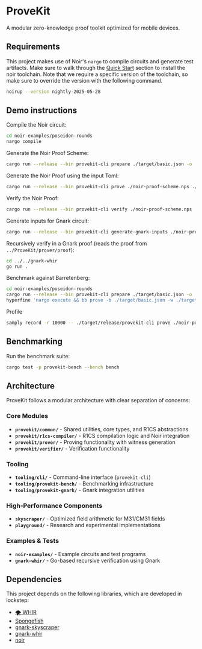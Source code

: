 # ProveKit

A modular zero-knowledge proof toolkit optimized for mobile devices.

## Requirements

This project makes use of Noir's `nargo` to compile circuits and generate test artifacts. Make sure to walk through the [Quick Start](https://noir-lang.org/docs/getting_started/quick_start#noir) section to install the noir toolchain. Note that we require a specific version of the toolchain, so make sure to override the version with the following command.

```sh
noirup --version nightly-2025-05-28
```

## Demo instructions

Compile the Noir circuit:

```sh
cd noir-examples/poseidon-rounds
nargo compile
```

Generate the Noir Proof Scheme:

```sh
cargo run --release --bin provekit-cli prepare ./target/basic.json -o ./noir-proof-scheme.nps
```

Generate the Noir Proof using the input Toml:

```sh
cargo run --release --bin provekit-cli prove ./noir-proof-scheme.nps ./Prover.toml -o ./noir-proof.np
```

Verify the Noir Proof:

```sh
cargo run --release --bin provekit-cli verify ./noir-proof-scheme.nps ./noir-proof.np
```

Generate inputs for Gnark circuit:

```sh
cargo run --release --bin provekit-cli generate-gnark-inputs ./noir-proof-scheme.nps ./noir-proof.np
```

Recursively verify in a Gnark proof (reads the proof from `../ProveKit/prover/proof`):

```sh
cd ../../gnark-whir
go run .
```

Benchmark against Barretenberg:

```sh
cd noir-examples/poseidon-rounds
cargo run --release --bin provekit-cli prepare ./target/basic.json -o ./scheme.nps
hyperfine 'nargo execute && bb prove -b ./target/basic.json -w ./target/basic.gz -o ./target' '../../target/release/provekit-cli prove ./scheme.nps ./Prover.toml'
```

Profile

```sh
samply record -r 10000 -- ./target/release/provekit-cli prove ./noir-proof-scheme.nps ./noir-examples/poseidon-rounds/Prover.toml -o ./noir-proof.np
```

## Benchmarking

Run the benchmark suite:

```sh
cargo test -p provekit-bench --bench bench
```

## Architecture

ProveKit follows a modular architecture with clear separation of concerns:

### Core Modules
- **`provekit/common/`** - Shared utilities, core types, and R1CS abstractions
- **`provekit/r1cs-compiler/`** - R1CS compilation logic and Noir integration  
- **`provekit/prover/`** - Proving functionality with witness generation
- **`provekit/verifier/`** - Verification functionality

### Tooling
- **`tooling/cli/`** - Command-line interface (`provekit-cli`)
- **`tooling/provekit-bench/`** - Benchmarking infrastructure
- **`tooling/provekit-gnark/`** - Gnark integration utilities

### High-Performance Components
- **`skyscraper/`** - Optimized field arithmetic for M31/CM31 fields
- **`playground/`** - Research and experimental implementations

### Examples & Tests
- **`noir-examples/`** - Example circuits and test programs
- **`gnark-whir/`** - Go-based recursive verification using Gnark

## Dependencies

This project depends on the following libraries, which are developed in lockstep:

- [🌪️ WHIR](https://github.com/WizardOfMenlo/whir)
- [Spongefish](https://github.com/arkworks-rs/spongefish)
- [gnark-skyscraper](https://github.com/reilabs/gnark-skyscraper)
- [gnark-whir](./gnark-whir/README.md)
- [noir](https://github.com/noir-lang/noir)
